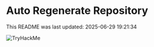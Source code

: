 # Auto Regenerate Repository

This README was last updated: 2025-06-29 19:21:34

 ![TryHackMe](https://tryhackme.com/badge/533634)